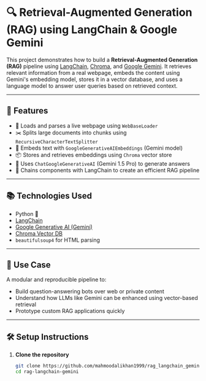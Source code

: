# 🔍 Retrieval-Augmented Generation (RAG) using LangChain & Google Gemini

This project demonstrates how to build a **Retrieval-Augmented Generation (RAG)** pipeline using [LangChain](https://www.langchain.com/), [Chroma](https://www.trychroma.com/), and [Google Gemini](https://deepmind.google/technologies/gemini/). It retrieves relevant information from a real webpage, embeds the content using Gemini's embedding model, stores it in a vector database, and uses a language model to answer user queries based on retrieved context.

---

## 🚀 Features

- 📄 Loads and parses a live webpage using `WebBaseLoader`
- ✂️ Splits large documents into chunks using `RecursiveCharacterTextSplitter`
- 🧠 Embeds text with `GoogleGenerativeAIEmbeddings` (Gemini model)
- 📦 Stores and retrieves embeddings using `Chroma` vector store
- 🤖 Uses `ChatGoogleGenerativeAI` (Gemini 1.5 Pro) to generate answers
- 🔗 Chains components with LangChain to create an efficient RAG pipeline

---

## 📚 Technologies Used

- Python 🐍
- [LangChain](https://docs.langchain.com/)
- [Google Generative AI (Gemini)](https://ai.google.dev/)
- [Chroma Vector DB](https://docs.trychroma.com/)
- `beautifulsoup4` for HTML parsing

---

## 🧪 Use Case

A modular and reproducible pipeline to:
- Build question-answering bots over web or private content
- Understand how LLMs like Gemini can be enhanced using vector-based retrieval
- Prototype custom RAG applications quickly

---

## 🛠 Setup Instructions

1. **Clone the repository**
   ```bash
   git clone https://github.com/mahmoodalikhan1999/rag_langchain_gemini/rag-langchain-gemini.git
   cd rag-langchain-gemini
